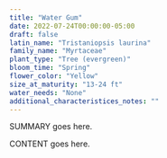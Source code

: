 ```yaml
---
title: "Water Gum"
date: 2022-07-24T00:00:00-05:00
draft: false
latin_name: "Tristaniopsis laurina"
family_name: "Myrtaceae"
plant_type: "Tree (evergreen)"
bloom_time: "Spring"
flower_color: "Yellow"
size_at_maturity: "13-24 ft"
water_needs: "None"
additional_characteristices_notes: ""
---
```


SUMMARY goes here.

<!--more-->

CONTENT goes here.